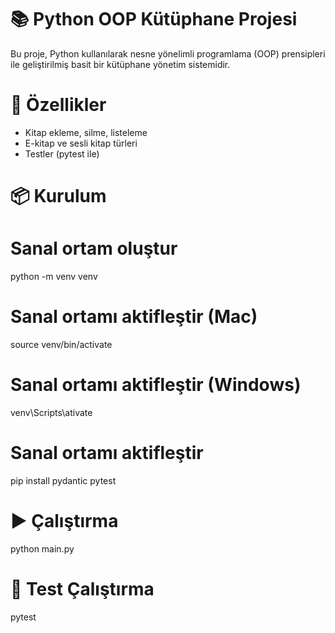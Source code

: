# 📚 Python OOP Kütüphane Projesi

Bu proje, Python kullanılarak nesne yönelimli programlama (OOP) prensipleri ile geliştirilmiş basit bir kütüphane yönetim sistemidir.

# 🚀 Özellikler
- Kitap ekleme, silme, listeleme
- E-kitap ve sesli kitap türleri
- Testler (pytest ile)

# 📦 Kurulum

  # Sanal ortam oluştur
  python -m venv venv
  
  # Sanal ortamı aktifleştir (Mac)
  source venv/bin/activate
  # Sanal ortamı aktifleştir (Windows)
  venv\Scripts\ativate
  
  # Sanal ortamı aktifleştir
  pip install pydantic pytest

# ▶️ Çalıştırma
python main.py

# 🧪 Test Çalıştırma
pytest
